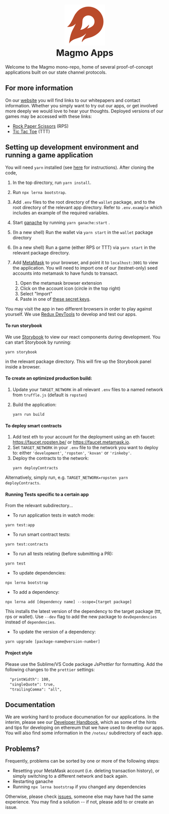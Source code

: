 <h1 align="center">
<div><img src="./orange_fireball.svg"> </div>
Magmo Apps
</h1>
Welcome to the Magmo mono-repo, home of several proof-of-concept applications built on our state channel protocols.

## For more information
On our [website](https://magmo.com) you will find links to our whitepapers and contact information. Whether you simply want to try
out our apps, or get involved more deeply we would love to hear your thoughts. Deployed versions of our games may be accessed with these links:

* [Rock Paper Scissors](https://rps.magmo.com) (RPS)
* [Tic Tac Toe](https://ttt.magmo.com) (TTT)

## Setting up development environment and running a game application
You will need `yarn` installed (see [here](https://yarnpkg.com/lang/en/docs/install/) for instructions). After cloning the code, 
1. In the top directory, run `yarn install`.
2. Run `npx lerna bootstrap`.
3. Add `.env` files to the root directory of the `wallet` package, and to the root directory of the relevant app directory. Refer to `.env.example` which includes an example of the required variables.

4. Start [ganache](https://truffleframework.com/ganache) by running `yarn ganache:start` .
5. (In a new shell) Run the wallet via `yarn start` in the `wallet` package directory
6. (In a new shell) Run a game (either RPS or TTT) via `yarn start` in the relevant package directory.
7. Add [MetaMask](https://metamask.io/) to your browser, and point it to `localhost:3001` to view the application. You will need to import one of our (testnet-only) seed accounts into metamask to have funds to transact.
    1. Open the metamask browser extension
    2. Click on the account icon (circle in the top right)
    3. Select "Import"
    4. Paste in one of [these secret keys](https://github.com/magmo/devtools/blob/master/utils/startGanache.js).

You may visit the app in two different browsers in order to play against yourself. We use [Redux DevTools](https://github.com/reduxjs/redux-devtools) to develop and test our apps.

#### To run storybook

We use [Storybook](https://storybook.js.org/) to view our react components during development. You can start Storybook by running:
```
yarn storybook
```
in the relevant package directory. This will fire up the Storybook panel inside a browser.


#### To create an optimized production build:

1. Update your `TARGET_NETWORK` in all relevant `.env` files to a named network from `truffle.js` (default is `ropsten`)
2. Build the application:

    ```
    yarn run build
    ```

#### To deploy smart contracts

1. Add test eth to your account for the deployment using an eth faucet: https://faucet.ropsten.be/ or https://faucet.metamask.io.
2. Set `TARGET_NETWORK` in your `.env` file to the network you want to deploy to: either `'development'`, `'ropsten'`, `'kovan'` or `'rinkeby'`.
3. Deploy the contracts to the network:
    ```
    yarn deployContracts
    ``` 
Alternatively, simply run, e.g. `TARGET_NETWORK=ropsten yarn deployContracts`.

#### Running Tests specific to a certain app
From the relevant subdirectory...
* To run application tests in watch mode:

```
yarn test:app
```

* To run smart contract tests:

```
yarn test:contracts
```

* To run all tests relating (before submitting a PR):

```
yarn test
```

* To update dependencies:

```
npx lerna bootstrap
```

* To add a dependency:

```
npx lerna add [dependency name] --scope=[target package]
```

 This installs the latest version of the dependency to the target package (ttt, rps or wallet). Use `--dev` flag to add the new package to `devDependencies` instead of `dependencies`.

* To update the version of a dependency:

```
yarn upgrade [package-name@version-number]
```

#### Project style

Please use the Sublime/VS Code package _JsPrettier_ for formatting. Add the following changes to the `prettier` settings:

```
  "printWidth": 100,
  "singleQuote": true,
  "trailingComma": "all",
```
## Documentation
We are working hard to produce documenation for our applications. In the interim, please see our [Developer Handbook](https://magmo.gitbook.io/developer-handbook/), which as some of the hints and tips
for developing on ethereum that we have used to develop our apps. You will also find some information in the `/notes/` subdirectory of each app. 

## Problems?
Frequently, problems can be sorted by one or more of the following steps:
- Resetting your MetaMask account (i.e. deleting transaction history), or simply switching to a different network and back again.
- Restarting ganache 
- Running `npx lerna bootstrap` if you changed any dependencies


Otherwise, please check [issues](https://github.com/magmo/rps/issues), someone else may have had the same experience. You may find a solution -- if not, please add to or create an issue.




